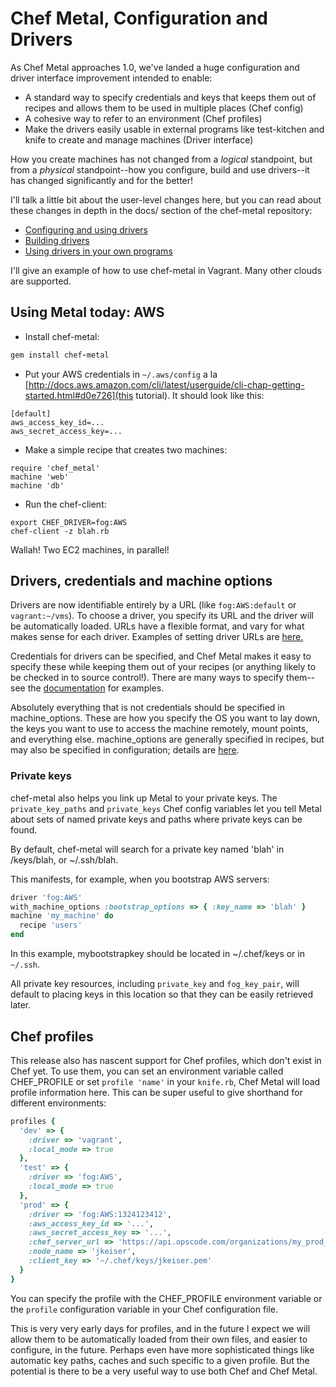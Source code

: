 # Chef Metal, Configuration and Drivers

As Chef Metal approaches 1.0, we've landed a huge configuration and driver interface improvement intended to enable:

- A standard way to specify credentials and keys that keeps them out of recipes and allows them to be used in multiple places (Chef config)
- A cohesive way to refer to an environment (Chef profiles)
- Make the drivers easily usable in external programs like test-kitchen and knife to create and manage machines (Driver interface)

How you create machines has not changed from a *logical* standpoint, but from a *physical* standpoint--how you configure, build and use drivers--it has changed significantly and for the better!

I'll talk a little bit about the user-level changes here, but you can read about these changes in depth in the docs/ section of the chef-metal repository:

- [Configuring and using drivers](https://github.com/opscode/chef-metal/blob/master/docs/configuration.md#configuring-and-using-metal-drivers)
- [Building drivers](https://github.com/opscode/chef-metal/blob/master/docs/building_drivers.md#writing-drivers)
- [Using drivers in your own programs](https://github.com/opscode/chef-metal/blob/master/docs/embedding.md)

I'll give an example of how to use chef-metal in Vagrant.  Many other clouds are supported.

## Using Metal today: AWS

- Install chef-metal:
```ruby
gem install chef-metal
```
- Put your AWS credentials in `~/.aws/config` a la [http://docs.aws.amazon.com/cli/latest/userguide/cli-chap-getting-started.html#d0e726](this tutorial).  It should look like this:
```
[default]
aws_access_key_id=...
aws_secret_access_key=...
```
- Make a simple recipe that creates two machines:
```
require 'chef_metal'
machine 'web'
machine 'db'
```
- Run the chef-client:
```
export CHEF_DRIVER=fog:AWS
chef-client -z blah.rb
```

Wallah!  Two EC2 machines, in parallel!

## Drivers, credentials and machine options

Drivers are now identifiable entirely by a URL (like `fog:AWS:default` or `vagrant:~/vms`).  To choose a driver, you specify its URL and the driver will be automatically loaded.  URLs have a flexible format, and vary for what makes sense for each driver.  Examples of setting driver URLs are [here.](https://github.com/opscode/chef-metal/blob/master/docs/configuration.md#setting-the-driver-with-a-driver-url)

Credentials for drivers can be specified, and Chef Metal makes it easy to specify these while keeping them out of your recipes (or anything likely to be checked in to source control!).  There are many ways to specify them--see the [documentation](https://github.com/opscode/chef-metal/blob/master/docs/configuration.md#credentials-configuration-in-chef) for examples.

Absolutely everything that is not credentials should be specified in machine_options.  These are how you specify the OS you want to lay down, the keys you want to use to access the machine remotely, mount points, and everything else.  machine_options are generally specified in recipes, but may also be specified in configuration; details are [here]().

### Private keys

chef-metal also helps you link up Metal to your private keys.  The `private_key_paths` and `private_keys` Chef config variables let you tell Metal about sets of named private keys and paths where private keys can be found.

By default, chef-metal will search for a private key named 'blah' in <config dir>/keys/blah, or ~/.ssh/blah.

This manifests, for example, when you bootstrap AWS servers:

```ruby
driver 'fog:AWS'
with_machine_options :bootstrap_options => { :key_name => 'blah' }
machine 'my_machine' do
  recipe 'users'
end
```

In this example, mybootstrapkey should be located in ~/.chef/keys or in `~/.ssh`.

All private key resources, including `private_key` and `fog_key_pair`, will default to placing keys in this location so that they can be easily retrieved later.

## Chef profiles

This release also has nascent support for Chef profiles, which don't exist in Chef yet.  To use them, you can set an environment variable called CHEF_PROFILE or set `profile 'name'` in your `knife.rb`, Chef Metal will load profile information here.  This can be super useful to give shorthand for different environments:

```ruby
profiles {
  'dev' => {
    :driver => 'vagrant',
    :local_mode => true
  },
  'test' => {
    :driver => 'fog:AWS',
    :local_mode => true
  },
  'prod' => {
    :driver => 'fog:AWS:1324123412',
    :aws_access_key_id => '...',
    :aws_secret_access_key => '...',
    :chef_server_url => 'https://api.opscode.com/organizations/my_prod_org',
    :node_name => 'jkeiser',
    :client_key => '~/.chef/keys/jkeiser.pem'
  }
}
```

You can specify the profile with the CHEF_PROFILE environment variable or the `profile` configuration variable in your Chef configuration file.

This is very very early days for profiles, and in the future I expect we will allow them to be automatically loaded from their own files, and easier to configure, in the future.  Perhaps even have more sophisticated things like automatic key paths, caches and such specific to a given profile.  But the potential is there to be a very useful way to use both Chef and Chef Metal.
